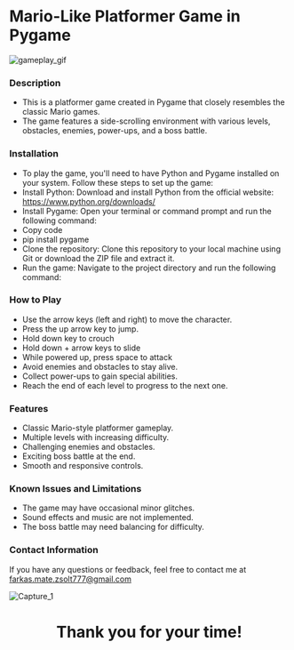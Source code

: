 # Mario-Like Platformer Game in Pygame

![gameplay_gif](https://github.com/MattWolf777/Super_Pyrio/assets/109434781/b6b0115e-5286-441c-802d-2f4ff174a2c9)

### Description
- This is a platformer game created in Pygame that closely resembles the classic Mario games. 
- The game features a side-scrolling environment with various levels, obstacles, enemies, power-ups, and a boss battle.


### Installation
- To play the game, you'll need to have Python and Pygame installed on your system. Follow these steps to set up the game:
- Install Python: Download and install Python from the official website: https://www.python.org/downloads/
- Install Pygame: Open your terminal or command prompt and run the following command:
- Copy code
- pip install pygame
- Clone the repository: Clone this repository to your local machine using Git or download the ZIP file and extract it.
- Run the game: Navigate to the project directory and run the following command:


### How to Play
- Use the arrow keys (left and right) to move the character.
- Press the up arrow key to jump.
- Hold down key to crouch
- Hold down + arrow keys to slide
- While powered up, press space to attack
- Avoid enemies and obstacles to stay alive.
- Collect power-ups to gain special abilities.
- Reach the end of each level to progress to the next one.


### Features
- Classic Mario-style platformer gameplay.
- Multiple levels with increasing difficulty.
- Challenging enemies and obstacles.
- Exciting boss battle at the end.
- Smooth and responsive controls.


### Known Issues and Limitations
- The game may have occasional minor glitches.
- Sound effects and music are not implemented.
- The boss battle may need balancing for difficulty.


### Contact Information
If you have any questions or feedback, feel free to contact me at farkas.mate.zsolt777@gmail.com

![Capture_1](https://github.com/MattWolf777/Super_Pyrio/assets/109434781/2c4d20fb-78f4-43ef-940b-89440ce48bc4)
<h1 align="center" >
Thank you for your time!
<h1>
